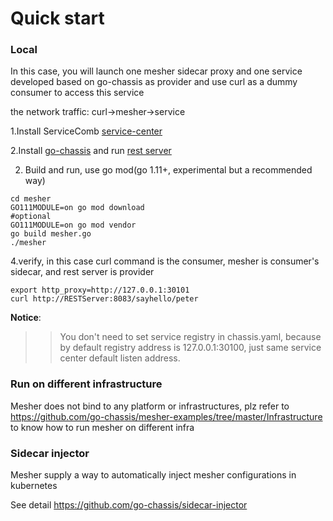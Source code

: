 # Quick start

### Local
In this case, you will launch one mesher sidecar proxy and 
one service developed based on go-chassis as provider
and use curl as a dummy consumer to access this service

the network traffic: curl->mesher->service


1.Install ServiceComb [service-center](https://github.com/apache/incubator-servicecomb-service-center/releases)

2.Install [go-chassis](https://go-chassis.readthedocs.io/en/latest/getstarted/install.html) and 
run [rest server](https://github.com/go-chassis/go-chassis/tree/master/examples/rest/server)

2. Build and run, use go mod(go 1.11+, experimental but a recommended way)
```shell
cd mesher
GO111MODULE=on go mod download
#optional
GO111MODULE=on go mod vendor
go build mesher.go
./mesher
```

 
4.verify, in this case curl command is the consumer, mesher is consumer's sidecar, 
and rest server is provider
```shell
export http_proxy=http://127.0.0.1:30101
curl http://RESTServer:8083/sayhello/peter
```

**Notice**:
>>You don't need to set service registry in chassis.yaml, 
because by default registry address is 127.0.0.1:30100, 
just same service center default listen address.


### Run on different infrastructure

Mesher does not bind to any platform or infrastructures, plz refer to 
https://github.com/go-chassis/mesher-examples/tree/master/Infrastructure
to know how to run mesher on different infra

### Sidecar injector
Mesher supply a way to automatically inject mesher configurations in kubernetes

See detail https://github.com/go-chassis/sidecar-injector
